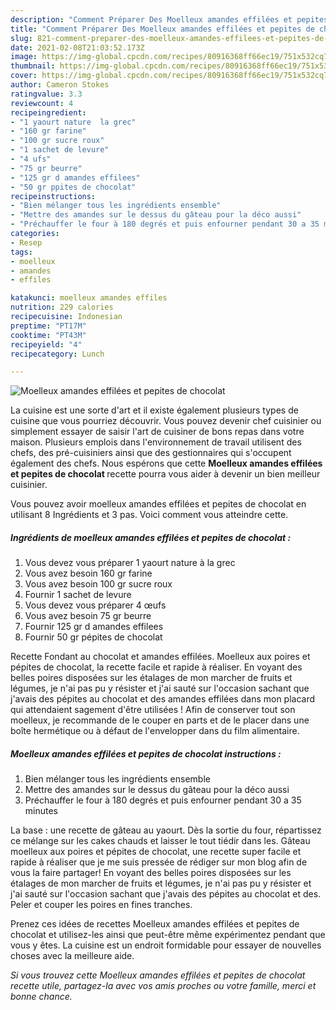 ```yaml
---
description: "Comment Préparer Des Moelleux amandes effilées et pepites de chocolat"
title: "Comment Préparer Des Moelleux amandes effilées et pepites de chocolat"
slug: 821-comment-preparer-des-moelleux-amandes-effilees-et-pepites-de-chocolat
date: 2021-02-08T21:03:52.173Z
image: https://img-global.cpcdn.com/recipes/80916368ff66ec19/751x532cq70/moelleux-amandes-effilees-et-pepites-de-chocolat-photo-principale-de-la-recette.jpg
thumbnail: https://img-global.cpcdn.com/recipes/80916368ff66ec19/751x532cq70/moelleux-amandes-effilees-et-pepites-de-chocolat-photo-principale-de-la-recette.jpg
cover: https://img-global.cpcdn.com/recipes/80916368ff66ec19/751x532cq70/moelleux-amandes-effilees-et-pepites-de-chocolat-photo-principale-de-la-recette.jpg
author: Cameron Stokes
ratingvalue: 3.3
reviewcount: 4
recipeingredient:
- "1 yaourt nature  la grec"
- "160 gr farine"
- "100 gr sucre roux"
- "1 sachet de levure"
- "4 ufs"
- "75 gr beurre"
- "125 gr d amandes effilees"
- "50 gr ppites de chocolat"
recipeinstructions:
- "Bien mélanger tous les ingrédients ensemble"
- "Mettre des amandes sur le dessus du gâteau pour la déco aussi"
- "Préchauffer le four à 180 degrés et puis enfourner pendant 30 a 35 minutes"
categories:
- Resep
tags:
- moelleux
- amandes
- effiles

katakunci: moelleux amandes effiles 
nutrition: 229 calories
recipecuisine: Indonesian
preptime: "PT17M"
cooktime: "PT43M"
recipeyield: "4"
recipecategory: Lunch

---
```



![Moelleux amandes effilées et pepites de chocolat](https://img-global.cpcdn.com/recipes/80916368ff66ec19/751x532cq70/moelleux-amandes-effilees-et-pepites-de-chocolat-photo-principale-de-la-recette.jpg)

La cuisine est une sorte d'art et il existe également plusieurs types de cuisine que vous pourriez découvrir. Vous pouvez devenir chef cuisinier ou simplement essayer de saisir l'art de cuisiner de bons repas dans votre maison. Plusieurs emplois dans l'environnement de travail utilisent des chefs, des pré-cuisiniers ainsi que des gestionnaires qui s'occupent également des chefs. Nous espérons que cette <strong> Moelleux amandes effilées et pepites de chocolat </strong> recette pourra vous aider à devenir un bien meilleur cuisinier.

<!--inarticleads1-->

Vous pouvez avoir moelleux amandes effilées et pepites de chocolat en utilisant 8 Ingrédients et 3 pas. Voici comment vous atteindre cette.

##### Ingrédients de moelleux amandes effilées et pepites de chocolat :

1. Vous devez vous préparer 1 yaourt nature à la grec
1. Vous avez besoin 160 gr farine
1. Vous avez besoin 100 gr sucre roux
1. Fournir 1 sachet de levure
1. Vous devez vous préparer 4 œufs
1. Vous avez besoin 75 gr beurre
1. Fournir 125 gr d amandes effilees
1. Fournir 50 gr pépites de chocolat


Recette Fondant au chocolat et amandes effilées. Moelleux aux poires et pépites de chocolat, la recette facile et rapide à réaliser. En voyant des belles poires disposées sur les étalages de mon marcher de fruits et légumes, je n&#39;ai pas pu y résister et j&#39;ai sauté sur l&#39;occasion sachant que j&#39;avais des pépites au chocolat et des amandes effilées dans mon placard qui attendaient sagement d&#39;être utilisées ! Afin de conserver tout son moelleux, je recommande de le couper en parts et de le placer dans une boîte hermétique ou à défaut de l&#39;envelopper dans du film alimentaire. 

<!--inarticleads2-->

##### Moelleux amandes effilées et pepites de chocolat instructions :

1. Bien mélanger tous les ingrédients ensemble
1. Mettre des amandes sur le dessus du gâteau pour la déco aussi
1. Préchauffer le four à 180 degrés et puis enfourner pendant 30 a 35 minutes


La base : une recette de gâteau au yaourt. Dès la sortie du four, répartissez ce mélange sur les cakes chauds et laisser le tout tiédir dans les. Gâteau moelleux aux poires et pépites de chocolat, une recette super facile et rapide à réaliser que je me suis pressée de rédiger sur mon blog afin de vous la faire partager! En voyant des belles poires disposées sur les étalages de mon marcher de fruits et légumes, je n&#39;ai pas pu y résister et j&#39;ai sauté sur l&#39;occasion sachant que j&#39;avais des pépites au chocolat et des. Peler et couper les poires en fines tranches. 

<!--inarticleads1-->

<p>
Prenez ces idées de recettes Moelleux amandes effilées et pepites de chocolat et utilisez-les ainsi que peut-être même expérimentez pendant que vous y êtes. La cuisine est un endroit formidable pour essayer de nouvelles choses avec la meilleure aide.
</p>

<p>
<i>Si vous trouvez cette Moelleux amandes effilées et pepites de chocolat recette utile, partagez-la avec vos amis proches ou votre famille, merci et bonne chance.</i>
</p>
